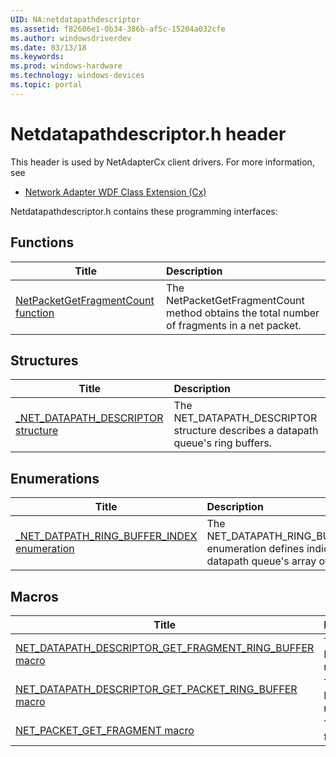 ```yaml
---
UID: NA:netdatapathdescriptor
ms.assetid: f82606e1-0b34-386b-af5c-15204a032cfe
ms.author: windowsdriverdev
ms.date: 03/13/18
ms.keywords: 
ms.prod: windows-hardware
ms.technology: windows-devices
ms.topic: portal
---
```


# Netdatapathdescriptor.h header



This header is used by NetAdapterCx client drivers. For more information, see
- [Network Adapter WDF Class Extension (Cx)](https://docs.microsoft.com/windows-hardware/drivers/netcx/)

Netdatapathdescriptor.h contains these programming interfaces:


## Functions

| Title   | Description   |
| ---- |:---- |
| [NetPacketGetFragmentCount function](nf-netdatapathdescriptor-netpacketgetfragmentcount.md) | The NetPacketGetFragmentCount method obtains the total number of fragments in a net packet. |

## Structures

| Title   | Description   |
| ---- |:---- |
| [_NET_DATAPATH_DESCRIPTOR structure](ns-netdatapathdescriptor-_net_datapath_descriptor.md) | The NET_DATAPATH_DESCRIPTOR structure describes a datapath queue's ring buffers. |

## Enumerations

| Title   | Description   |
| ---- |:---- |
| [_NET_DATPATH_RING_BUFFER_INDEX enumeration](ne-netdatapathdescriptor-_net_datpath_ring_buffer_index.md) | The NET_DATAPATH_RING_BUFFER_INDEX enumeration defines indices in a datapath queue's array of ring buffers. |

## Macros

| Title   | Description   |
| ---- |:---- |
| [NET_DATAPATH_DESCRIPTOR_GET_FRAGMENT_RING_BUFFER macro](nf-netdatapathdescriptor-net_datapath_descriptor_get_fragment_ring_buffer.md) | The NET_DATAPATH_DESCRIPTOR_GET_FRAGMENT_RING_BUFFER macro retrieves a datapath queue's fragment ring buffer. |
| [NET_DATAPATH_DESCRIPTOR_GET_PACKET_RING_BUFFER macro](nf-netdatapathdescriptor-net_datapath_descriptor_get_packet_ring_buffer.md) | The NET_DATAPATH_DESCRIPTOR_GET_PACKET_RING_BUFFER macro retrieves a datapath queue's packet ring buffer. |
| [NET_PACKET_GET_FRAGMENT macro](nf-netdatapathdescriptor-net_packet_get_fragment.md) | The NET_PACKET_GET_FRAGMENT macro retrieves a single fragment from a net packet. |
